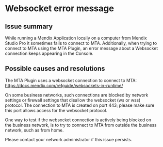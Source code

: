 # Websocket error message

## Issue summary

While running a Mendix Application locally on a computer from Mendix Studio Pro it sometimes fails to connect to MTA. Additionally, when trying to connect to MTA using the MTA Plugin, an error message about a Websocket connection keeps appearing in the Console.

## Possible causes and resolutions

The MTA Plugin uses a websocket connection to connect to MTA:<br/>
https://docs.mendix.com/refguide/websockets-in-runtime/

On some business networks, such connections are blocked by network settings or firewall settings that disallow the websocket (ws or wss) protocol. 
The connection to MTA is created on port 443; please make sure this port allows access for the websocket protocol.

One way to test if the websocket connection is actively being blocked on the business network, is to try to connect to MTA from outside the business network, such as from home.

Please contact your network administrator if this issue persists.